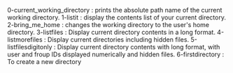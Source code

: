0-current_working_directory : prints the absolute path name of the current working directory.
1-listit : display the contents list of your current directory.
2-bring_me_home : changes the working directory to the user's home directory.
3-listfiles : Display current directory contents in a long format.
4-listmorefiles : Display current directories including hidden files.
5-listfilesdigitonly : Display current directory contents with long format, with user and froup IDs displayed numerically and hidden files.
6-firstdirectory : To create a new directory
